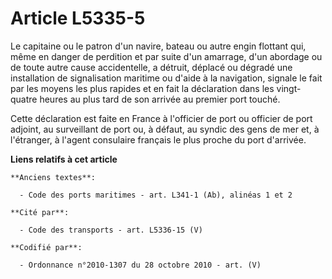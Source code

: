 # Article L5335-5

Le capitaine ou le patron d'un navire, bateau ou autre engin flottant qui, même en danger de perdition et par suite d'un
amarrage, d'un abordage ou de toute autre cause accidentelle, a détruit, déplacé ou dégradé une installation de signalisation
maritime ou d'aide à la navigation, signale le fait par les moyens les plus rapides et en fait la déclaration dans les vingt-
quatre heures au plus tard de son arrivée au premier port touché.

Cette déclaration est faite en France à l'officier de port ou officier de port adjoint, au surveillant de port ou, à défaut,
au syndic des gens de mer et, à l'étranger, à l'agent consulaire français le plus proche du port d'arrivée.

**Liens relatifs à cet article**

	**Anciens textes**:

	  - Code des ports maritimes - art. L341-1 (Ab), alinéas 1 et 2

	**Cité par**:

	  - Code des transports - art. L5336-15 (V)

	**Codifié par**:

	  - Ordonnance n°2010-1307 du 28 octobre 2010 - art. (V)

